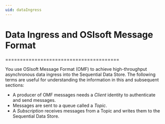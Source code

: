 ```yaml
---
uid: dataIngress
---
```


# Data Ingress and OSIsoft Message Format
=======================================

You use OSIsoft Message Format (OMF) to achieve high-throughput asynchronous data ingress 
into the Sequential Data Store. The following terms are useful for understanding the information
in this and subsequent sections:

* A producer of OMF messages needs a *Client* identity to authenticate and send messages.
* Messages are sent to a queue called a *Topic*. 
* A *Subscription* receives messages from a Topic and writes them to the Sequential Data Store.
